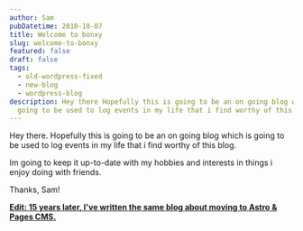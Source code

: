 ```yaml
---
author: Sam
pubDatetime: 2010-10-07
title: Welcome to bonxy
slug: welcome-to-bonxy
featured: false
draft: false
tags:
  - old-wordpress-fixed
  - new-blog
  - wordpress-blog
description: Hey there Hopefully this is going to be an on going blog which is
  going to be used to log events in my life that i find worthy of this blog
---
```

Hey there. Hopefully this is going to be an on going blog which is going to be used to log events in my life that i find worthy of this blog.

Im going to keep it up-to-date with my hobbies and interests in things i enjoy doing with friends.

Thanks, Sam!

[**Edit: 15 years later, I've written the same blog about moving to Astro & Pages CMS.**](https://bonxy.info/posts/too-infinity-and-beyond/)
